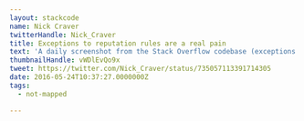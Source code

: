 ```yaml
---
layout: stackcode
name: Nick Craver
twitterHandle: Nick_Craver
title: Exceptions to reputation rules are a real pain
text: 'A daily screenshot from the Stack Overflow codebase (exceptions to reputation rules are a real pain). '
thumbnailHandle: vWDlEvQo9x
tweet: https://twitter.com/Nick_Craver/status/735057113391714305
date: 2016-05-24T10:37:27.0000000Z
tags:
  - not-mapped

---
```

